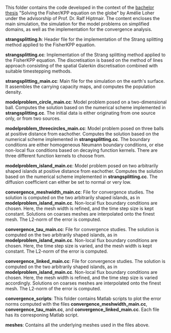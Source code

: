 This folder contains the code developed in the context of the [bachelor thesis](http://www.sam.math.ethz.ch/%7Ehiptmair/StudentProjects/Loher.Amelie/BScThesis_LoherAmelie_FisherKPP.pdf) "Solving the Fisher/KPP equation on the globe" by Amélie Loher under the advisorship of Prof. Dr. Ralf Hiptmair. The content encloses the main simulation, the simulation for the model problems on simplified domains, as well as the implementation for the convergence analysis.

**strangsplitting.h**: Header file for the implementation of the Strang splitting method applied to the FisherKPP equation. 

**strangsplitting.cc**: Implementation of the Strang splitting method applied to the FisherKPP equation. The discretisation is based on the method of lines approach consisting of the spatial Galerkin discretisation combined with suitable timestepping methods. 

**strangsplitting_main.cc**: Main file for the simulation on the earth's surface. It assembles the carrying capacity maps, and computes the population density. 

**modelproblem_circle_main.cc**: Model problem posed on a two-dimensional ball. Computes the solution based on the numerical scheme implemented in **strangsplitting.cc**. The initial data is either originating from one source only, or from two sources. 

**modelproblem_threecircles_main.cc**: Model problem posed on three balls at positive distance from eachother. Computes the solution based on the numerical scheme implemented in **strangsplitting.cc**. The boundary conditions are either homogeneous Neumann boundary conditions, or else non-local flux conditions based on decaying function kernels. There are three different function kernels to choose from.

**modelproblem_island_main.cc**: Model problem posed on two arbitrarily shaped islands at positive distance from eachother. Computes the solution based on the numerical scheme implemented in **strangsplitting.cc**. The diffusion coefficient can either be set to normal or very low. 

**convergence_meshwidth_main.cc**: File for convergence studies. The solution is computed on the two arbitrarily shaped islands, as in **modelproblem_island_main.cc**. Non-local flux boundary conditions are chosen. Here, the mesh width is refined, and the time step size is kept constant. Solutions on coarses meshes are interpolated onto the finest mesh. The L2-norm of the error is computed. 

**convergence_tau_main.cc**: File for convergence studies. The solution is computed on the two arbitrarily shaped islands, as in **modelproblem_island_main.cc**. Non-local flux boundary conditions are chosen. Here, the time step size is varied, and the mesh width is kept constant. The L2-norm of the error is computed. 

**convergence_linked_main.cc**:  File for convergence studies. The solution is computed on the two arbitrarily shaped islands, as in **modelproblem_island_main.cc**. Non-local flux boundary conditions are chosen. Here, the mesh width is refined, and the time step size is varied accordingly. Solutions on coarses meshes are interpolated onto the finest mesh. The L2-norm of the error is computed. 

**convergence_scripts**: This folder contains Matlab scripts to plot the error norms computed with the files **convergence_meshwidth_main.cc**, **convergence_tau_main.cc**, and **convergence_linked_main.cc**. Each file has its corresponing Matlab script.

**meshes**: Contains all the underlying meshes used in the files above.
